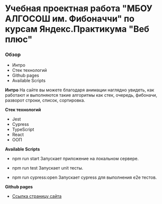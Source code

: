#   Учебная проектная работа "МБОУ АЛГОСОШ им. Фибоначчи" по курсам Яндекс.Практикума "Веб плюс"

### Обзор
* Интро
* Стек технологий
* Github pages
* Available Scripts


**Интро**
На сайте вы можете благодаря анимации наглядно увидеть, как работают и выполняются такие алгоритмы как стек, очередь, фибоначи, разворот строки, список, сортировка. 


**Стек технологий**
* Jest
* Cypress
* TypeScript
* React 
* ООП

**Available Scripts**

* npm run start 
 Запускает приложение на локальном сервере.
 
* npm run test
 Запускает unit тесты.
 
* npm run cypress:open
Запускает cypress для выполнения e2e тестов.
 
 
**Github pages**

* [Ссылка страницу сайта](добавить)



